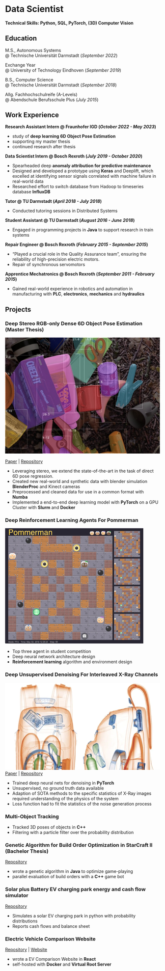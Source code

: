 # Data Scientist

#### Technical Skills: Python, SQL, PyTorch, (3D) Computer Vision

## Education
M.S., Autonomous Systems \
@ Technische Universität Darmstadt (_September 2022_)

Exchange Year\
@ University of Technology Eindhoven (_September 2019_)

B.S., Computer Science\
@ Technische Universität Darmstadt (_September 2018_)

Allg. Fachhochschulreife (A-Levels)\
@ Abendschule Berufsschule Plus (_July 2015_)

## Work Experience
**Research Assistant Intern @ Fraunhofer IGD (_October 2022 - May 2023_)**
- study of **deep learning 6D Object Pose Estimation**
- supporting my master thesis
- continued research after thesis

**Data Scientist Intern @ Bosch Rexroth (_July 2019 - October 2020_)**
- Spearheaded deep **anomaly attribution for predictive maintenance**
- Designed and developed a prototype using **Keras** and Deeplift,
which excelled at identifying sensor signals correlated with machine failure in real-world data
- Researched effort to switch database from Hadoop to timeseries database **InfluxDB**

**Tutor @ TU Darmstadt (_April 2018 - July 2018_)**
- Conducted tutoring sessions in Distributed Systems

**Student Assistant @ TU Darmstadt (_August 2016 - June 2018_)**
- Engaged in programming projects in **Java** to support research in train systems

**Repair Engineer @ Bosch Rexroth (_February 2015 - September 2015_)**
- “Played a crucial role in the Quality Assurance team”, ensuring the reliability of high-precision electric motors.
- Repair of synchronous servomotors

**Apprentice Mechatronics @ Bosch Rexroth (_September 2011 - February 2015_)**
- Gained real-world experience in robotics and automation in manufacturing with **PLC**, **electronics**, **mechanics** and **hydraulics**

## Projects

### Deep Stereo RGB-only Dense 6D Object Pose Estimation (Master Thesis)
![Pose Estimation](/assets/img/render_bboxes.jpg)

[Paper](https://github.com/janemrich/denstereo2/blob/denstereo/thesis.pdf) | [Repository](https://github.com/janemrich/denstereo2)
- Leveraging stereo, we extend the state-of-the-art in the task of direct 6D pose regression.
- Created new real-world and synthetic data with blender simulation **BlenderProc** and Kinect cameras
- Preprocessed and cleaned data for use in a common format with **Numba**
- Implemented a end-to-end deep learning model with **PyTorch** on a GPU Cluster with **Slurm** and **Docker**

### Deep Reinforcement Learning Agents For Pommerman
![Pommerman](/assets/img/pommerman.gif)
- Top three agent in student competition
- Deep neural network architecture design
- **Reinforcement learning** algorithm and environment design

### Deep Unsupervised Denoising For Interleaved X-Ray Channels
![X-ray](/assets/img/x_ray.webp)
[Paper](/assets/pdf/Demosaicing_and_Denoising_For_Interleaved_X_Ray_Channels.pdf) | [Repository](https://github.com/janemrich/cvlab)
- Trained deep neural nets for denoising in **PyTorch**
- Unsupervised, no ground truth data available
- Adaption of SOTA methods to the specific statistics of X-Ray images required understanding of the physics of the system
- Loss function had to fit the statistics of the noise generation process

### Multi-Object Tracking
- Tracked 3D poses of objects in **C++**
- Filtering with a particle filter over the probability distribution

### Genetic Algorithm for Build Order Optimization in StarCraft II (Bachelor Thesis)
[Repository](https://github.com/janemrich/BOoptimizer)
- wrote a genetic algorithm in **Java** to optimize game-playing
- parallel evaluation of build orders with a **C++** game bot

### Solar plus Battery EV charging park energy and cash flow simulator
[Repository](https://github.com/janemrich/ev-solar-park)
- Simulates a solar EV charging park in python with probability distributions
- Reports cash flows and balance sheet

### Electric Vehicle Comparison Website
[Repository](https://github.com/janemrich/eautoinfo.com) | [Website](https://eautoinfo.com/)
- wrote a EV Comparison Website in **React**
- self-hosted with **Docker** and **Virtual Root Server**